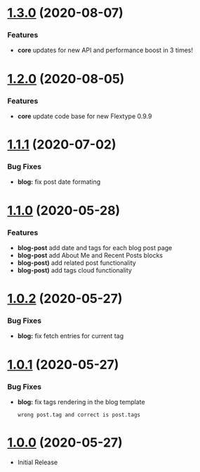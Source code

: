 <a name="1.3.0"></a>
# [1.3.0](https://github.com/flextype-themes/bootstrap-blog) (2020-08-07)

### Features

* **core** updates for new API and performance boost in 3 times!

<a name="1.2.0"></a>
# [1.2.0](https://github.com/flextype-themes/bootstrap-blog) (2020-08-05)

### Features

* **core** update code base for new Flextype 0.9.9

<a name="1.1.1"></a>
# [1.1.1](https://github.com/flextype-themes/bootstrap-blog) (2020-07-02)

### Bug Fixes

* **blog:** fix post date formating

<a name="1.1.0"></a>
# [1.1.0](https://github.com/flextype-themes/bootstrap-blog) (2020-05-28)

### Features

* **blog-post** add date and tags for each blog post page
* **blog-post** add About Me and Recent Posts blocks
* **blog-post)** add related post functionality
* **blog-post)** add tags cloud functionality

<a name="1.0.2"></a>
# [1.0.2](https://github.com/flextype-themes/bootstrap-blog) (2020-05-27)

### Bug Fixes

* **blog:** fix fetch entries for current tag

<a name="1.0.1"></a>
# [1.0.1](https://github.com/flextype-themes/bootstrap-blog) (2020-05-27)

### Bug Fixes

* **blog:** fix tags rendering in the blog template

    ```
    wrong post.tag and correct is post.tags
    ```

<a name="1.0.0"></a>
# [1.0.0](https://github.com/flextype-themes/bootstrap-blog) (2020-05-27)
* Initial Release
